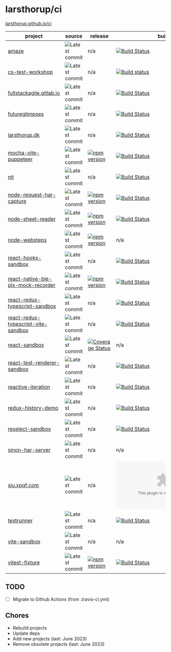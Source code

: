 # larsthorup/ci

[larsthorup.github.io/ci](https://larsthorup.github.io/ci/)

project | source | release | build | coverage | dependencies | platform | test | module 
------- | ----- | ----- | ----- | -------- | ------------ | --------------- | -------- | ----
[amaze](https://github.com/larsthorup/amaze) | ![Latest commit](https://img.shields.io/github/last-commit/larsthorup/amaze?label=) | n/a | [![Build Status](https://github.com/larsthorup/amaze/actions/workflows/ci.yml/badge.svg)](https://github.com/larsthorup/amaze/actions/workflows/ci.yml) | [![Coverage Status](https://img.shields.io/coveralls/github/larsthorup/amaze?label=)](https://coveralls.io/r/larsthorup/amaze?branch=master) | ![Dependency Status](https://img.shields.io/librariesio/github/larsthorup/amaze) | JavaScript | Mocha | RequireJS 
[cs-test-workshop](https://github.com/larsthorup/cs-test-workshop) | ![Latest commit](https://img.shields.io/github/last-commit/larsthorup/cs-test-workshop?label=)  | n/a | [![Build status](https://img.shields.io/appveyor/build/LarsThorup/cs-test-workshop?label=)](https://ci.appveyor.com/project/LarsThorup/cs-test-workshop) | n/a | n/a | .NET | MSTest | n/a
[fullstackagile.gitlab.io](https://gitlab.com/fullstackagile/fullstackagile.gitlab.io/) | ![Latest commit](https://img.shields.io/badge/dynamic/json?logo=gitlab&color=green&label=&query=committed_date&url=https%3A%2F%2Fgitlab.com%2Fapi%2Fv4%2Fprojects%2Ffullstackagile%252Ffullstackagile.gitlab.io%2Frepository%2Fcommits%2Fmaster) | n/a | [![Build Status](https://img.shields.io/gitlab/pipeline/fullstackagile/fullstackagile.gitlab.io?label=)](https://gitlab.com/fullstackagile/fullstackagile.gitlab.io/pipelines) | n/a | n/a | NodeJS | n/a | CommonJS
[futureglimpses](https://gitlab.com/sjuthorup/futureglimpses/) | ![Latest commit](https://img.shields.io/badge/dynamic/json?logo=gitlab&color=green&label=&query=committed_date&url=https%3A%2F%2Fgitlab.com%2Fapi%2Fv4%2Fprojects%2Fsjuthorup%252Ffutureglimpses%2Frepository%2Fcommits%2Fmaster) | n/a | [![Build Status](https://img.shields.io/gitlab/pipeline/sjuthorup/futureglimpses?label=)](https://gitlab.com/sjuthorup/futureglimpses/pipelines) | n/a | n/a | NodeJS | n/a | CommonJS
[larsthorup.dk](https://gitlab.com/larsthorup/larsthorup.gitlab.io/) | ![Latest commit](https://img.shields.io/badge/dynamic/json?logo=gitlab&color=green&label=&query=committed_date&url=https%3A%2F%2Fgitlab.com%2Fapi%2Fv4%2Fprojects%2Flarsthorup%252Flarsthorup.gitlab.io%2Frepository%2Fcommits%2Fmain) | n/a | [![Build Status](https://img.shields.io/gitlab/pipeline-status/larsthorup/larsthorup.gitlab.io.svg?branch=main&label=)](https://gitlab.com/larsthorup/larsthorup.gitlab.io/pipelines) | n/a | n/a | NodeJS | n/a | CommonJS
[mocha-vite-puppeteer](https://github.com/larsthorup/mocha-vite-puppeteer)  | ![Latest commit](https://img.shields.io/github/last-commit/larsthorup/mocha-vite-puppeteer?label=) | [![npm version](https://img.shields.io/npm/v/mocha-vite-puppeteer)](https://www.npmjs.com/package/mocha-vite-puppeteer) | [![Build Status](https://github.com/larsthorup/mocha-vite-puppeteer/actions/workflows/ci.yml/badge.svg)](https://github.com/larsthorup/mocha-vite-puppeteer/actions/workflows/ci.yml) | n/a | [![Dependency Status](https://img.shields.io/librariesio/release/npm/mocha-vite-puppeteer/latest)](https://libraries.io/npm/mocha-vite-puppeteer) | JavaScript | Mocha | ESM 
[nit](https://github.com/larsthorup/nit)  | ![Latest commit](https://img.shields.io/github/last-commit/larsthorup/nit?label=) | n/a | [![Build Status](https://github.com/larsthorup/nit/actions/workflows/ci.yml/badge.svg)](https://github.com/larsthorup/nit/actions/workflows/ci.yml)  | n/a | (none) | JavaScript | assert | CommonJS 
[node-request-har-capture](https://github.com/larsthorup/node-request-har-capture)  | ![Latest commit](https://img.shields.io/github/last-commit/larsthorup/node-request-har-capture?label=) | [![npm version](https://img.shields.io/npm/v/request-har-capture)](https://www.npmjs.com/package/request-har-capture) | [![Build Status](https://github.com/larsthorup/node-request-har-capture/actions/workflows/ci.yml/badge.svg)](https://github.com/larsthorup/node-request-har-capture/actions/workflows/ci.yml) | [![Coverage Status](https://img.shields.io/coveralls/github/larsthorup/node-request-har-capture?label=)](https://coveralls.io/github/larsthorup/node-request-har-capture?branch=master) | [![Dependency Status](https://img.shields.io/librariesio/release/npm/request-har-capture)](https://libraries.io/npm/request-har-capture) | NodeJS | Mocha | CommonJS
[node-sheet-reader](https://github.com/larsthorup/node-sheet-reader) | ![Latest commit](https://img.shields.io/github/last-commit/larsthorup/node-sheet-reader?label=) | [![npm version](https://img.shields.io/npm/v/sheet-reader)](https://www.npmjs.com/package/sheet-reader) | [![Build Status](https://github.com/larsthorup/node-sheet-reader/actions/workflows/ci.yml/badge.svg)](https://github.com/larsthorup/node-sheet-reader/actions/workflows/ci.yml) | [![Coverage Status](https://img.shields.io/coveralls/github/larsthorup/node-sheet-reader?label=)](https://coveralls.io/github/larsthorup/node-sheet-reader?branch=master) | [![Dependency Status](https://img.shields.io/librariesio/release/npm/sheet-reader)](https://libraries.io/npm/sheet-reader) | NodeJS | Mocha | CommonJS
[node-websteps](https://github.com/larsthorup/node-websteps) | ![Latest commit](https://img.shields.io/github/last-commit/larsthorup/node-websteps?label=) | [![npm version](https://img.shields.io/npm/v/websteps)](https://www.npmjs.com/package/websteps) | n/a | n/a | [![Dependency Status](https://img.shields.io/librariesio/release/npm/websteps)](https://libraries.io/npm/websteps) | NodeJS | Mocha | CommonJS
[react-hooks-sandbox](https://github.com/larsthorup/react-hooks-sandbox)  | ![Latest commit](https://img.shields.io/github/last-commit/larsthorup/react-hooks-sandbox?label=) | n/a | [![Build Status](https://github.com/larsthorup/react-hooks-sandbox/actions/workflows/ci.yml/badge.svg)](https://github.com/larsthorup/react-hooks-sandbox/actions/workflows/ci.yml) | [![Coverage Status](https://img.shields.io/coveralls/github/larsthorup/react-hooks-sandbox?label=)](https://coveralls.io/r/larsthorup/react-hooks-sandbox?branch=master) | ![Dependency Status](https://img.shields.io/librariesio/github/larsthorup/react-hooks-sandbox) | JavaScript | Jest | Webpack 
[react-native-ble-plx-mock-recorder](https://github.com/larsthorup/react-native-ble-plx-mock-recorder)  | ![Latest commit](https://img.shields.io/github/last-commit/larsthorup/react-native-ble-plx-mock-recorder?label=) | [![npm version](https://img.shields.io/npm/v/react-native-ble-plx-mock-recorder)](https://www.npmjs.com/package/react-native-ble-plx-mock-recorder) | [![Build Status](https://github.com/larsthorup/react-native-ble-plx-mock-recorder/actions/workflows/ci.yml/badge.svg)](https://github.com/larsthorup/react-native-ble-plx-mock-recorder/actions/workflows/ci.yml) | n/a | n/a | JavaScript | Jest | React Native
[react-redux-typescript-sandbox](https://github.com/larsthorup/react-redux-typescript-sandbox)  | ![Latest commit](https://img.shields.io/github/last-commit/larsthorup/react-redux-typescript-sandbox?label=) | n/a | [![Build Status](https://github.com/larsthorup/react-redux-typescript-sandbox/actions/workflows/ci.yml/badge.svg)](https://github.com/larsthorup/react-redux-typescript-sandbox/actions/workflows/ci.yml) | [![Coverage Status](https://img.shields.io/coveralls/github/larsthorup/react-redux-typescript-sandbox?label=)](https://coveralls.io/r/larsthorup/react-redux-typescript-sandbox?branch=master) | ![Dependency Status](https://img.shields.io/librariesio/github/larsthorup/react-redux-typescript-sandbox) | TypeScript | Jest | Webpack 
[react-redux-typescript-vite-sandbox](https://github.com/larsthorup/react-redux-typescript-vite-sandbox) | ![Latest commit](https://img.shields.io/github/last-commit/larsthorup/react-redux-typescript-vite-sandbox?label=) | n/a | [![Build Status](https://github.com/larsthorup/react-redux-typescript-vite-sandbox/actions/workflows/ci.yml/badge.svg)](https://github.com/larsthorup/react-redux-typescript-vite-sandbox/actions/workflows/ci.yml) | n/a | ![Dependency Status](https://img.shields.io/librariesio/github/larsthorup/react-redux-typescript-vite-sandbox) | TypeScript | Vitest | ESM
[react-sandbox](https://github.com/larsthorup/react-sandbox) | ![Latest commit](https://img.shields.io/github/last-commit/larsthorup/react-sandbox?label=) | [![Coverage Status](https://img.shields.io/coveralls/github/larsthorup/react-sandbox?label=)](https://coveralls.io/r/larsthorup/react-sandbox?branch=master) | n/a | n/a | ![Dependency Status](https://img.shields.io/librariesio/github/larsthorup/react-sandbox) | JavaScript | Assert | Rollup 
[react-test-renderer-sandbox](https://github.com/larsthorup/react-test-renderer-sandbox) | ![Latest commit](https://img.shields.io/github/last-commit/larsthorup/react-test-renderer-sandbox?label=) | n/a | [![Build Status](https://github.com/larsthorup/react-test-renderer-sandbox/actions/workflows/ci.yml/badge.svg)](https://github.com/larsthorup/react-test-renderer-sandbox/actions/workflows/ci.yml) | n/a | ![Dependency Status](https://img.shields.io/librariesio/github/larsthorup/react-test-renderer-sandbox) | JavaScript | Vitest | ESM
[reactive-iteration](https://github.com/larsthorup/reactive-iteration) | ![Latest commit](https://img.shields.io/github/last-commit/larsthorup/reactive-iteration?label=) | n/a | [![Build Status](https://github.com/larsthorup/reactive-iteration/actions/workflows/ci.yml/badge.svg)](https://github.com/larsthorup/reactive-iteration/actions/workflows/ci.yml) | n/a | ![Dependency Status](https://img.shields.io/librariesio/github/larsthorup/reactive-iteration) | TypeScript | Vitest | ESM
[redux-history-demo](https://github.com/larsthorup/redux-history-demo)  | ![Latest commit](https://img.shields.io/github/last-commit/larsthorup/redux-history-demo?label=) | n/a | [![Build Status](https://github.com/larsthorup/redux-history-demo/actions/workflows/ci.yml/badge.svg)](https://github.com/larsthorup/redux-history-demo/actions/workflows/ci.yml) | [![Coverage Status](https://img.shields.io/coveralls/github/larsthorup/redux-history-demo?label=)](https://coveralls.io/r/larsthorup/redux-history-demo?branch=master) | ![Dependency Status](https://img.shields.io/librariesio/github/larsthorup/redux-history-demo) | JavaScript | Jest | Webpack 
[reselect-sandbox](https://github.com/larsthorup/reselect-sandbox)  | ![Latest commit](https://img.shields.io/github/last-commit/larsthorup/reselect-sandbox?label=) | n/a | [![Build Status](https://github.com/larsthorup/reselect-sandbox/actions/workflows/ci.yml/badge.svg)](https://github.com/larsthorup/reselect-sandbox/actions/workflows/ci.yml) | n/a | ![Dependency Status](https://img.shields.io/librariesio/github/larsthorup/reselect-sandbox) | JavaScript | Assert | n/a 
[sinon-har-server](https://github.com/larsthorup/sinon-har-server) | ![Latest commit](https://img.shields.io/github/last-commit/larsthorup/sinon-har-server?label=) | n/a | n/a | [![Coverage Status](https://img.shields.io/coveralls/github/larsthorup/sinon-har-server?label=)](https://coveralls.io/github/larsthorup/sinon-har-server?branch=master) | ![Dependency Status](https://img.shields.io/librariesio/github/larsthorup/sinon-har-server) | Browser | Mocha | UMD
[sju.xpqf.com](https://gitlab.com/fullstackagile/sju.xpqf.com/) | ![Latest commit](https://img.shields.io/badge/dynamic/json?logo=gitlab&color=green&label=&query=committed_date&url=https%3A%2F%2Fgitlab.com%2Fapi%2Fv4%2Fprojects%2Ffullstackagile%252Fsju.xpqf.com%2Frepository%2Fcommits%2Fmaster) | n/a | [![Build Status](https://img.shields.io/gitlab/pipeline/fullstackagile/sju.xpqf.com?label=)](https://gitlab.com/fullstackagile/sju.xpqf.com/pipelines) | n/a | n/a | NodeJS | Puppeteer | CommonJS
[testrunner](https://github.com/larsthorup/testrunner) | ![Latest commit](https://img.shields.io/github/last-commit/larsthorup/testrunner?label=) | n/a | [![Build Status](https://github.com/larsthorup/testrunner/actions/workflows/ci.yml/badge.svg)](https://github.com/larsthorup/testrunner/actions/workflows/ci.yml) | n/a | ![Dependency Status](https://img.shields.io/librariesio/github/larsthorup/testrunner) | JavaScript | self | ESM
[vite-sandbox](https://github.com/larsthorup/vite-sandbox) | ![Latest commit](https://img.shields.io/github/last-commit/larsthorup/vite-sandbox?label=) | n/a | n/a | n/a | n/a | JavaScript | Mocha | ESM
[vitest-fixture](https://github.com/larsthorup/vitest-fixture) | ![Latest commit](https://img.shields.io/github/last-commit/larsthorup/vitest-fixture?label=) | [![npm version](https://img.shields.io/npm/v/vitest-fixture)](https://www.npmjs.com/package/vitest-fixture) | [![Build Status](https://github.com/larsthorup/vitest-fixture/actions/workflows/ci.yml/badge.svg)](https://github.com/larsthorup/vitest-fixture/actions/workflows/ci.yml) | n/a | ![Dependency Status](https://img.shields.io/librariesio/github/larsthorup/vitest-fixture) | JavaScript | Vitest | ESM


## TODO

- [ ] Migrate to Github Actions (from .travis-ci.yml)

## Chores

- Rebuild projects
- Update deps
- Add new projects (last: June 2023)
- Remove obsolete projects (last: June 2023)


